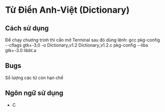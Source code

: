 # Từ Điển Anh-Việt (Dictionary)

## Cách sử dụng

Để chạy chương trình thì cần mở Terminal sau đó dùng lệnh: 
gcc pkg-config --cflags gtk+-3.0 -o Dictionary_v1.2 Dictionary_v1.2.c pkg-config --libs gtk+-3.0 libbt.a

## Bugs

Số lượng các từ còn hạn chế

## Ngôn ngữ sử dụng 

* C 
